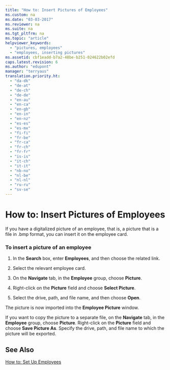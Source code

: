 ```yaml
---
title: "How to: Insert Pictures of Employees"
ms.custom: na
ms.date: "03-03-2017"
ms.reviewer: na
ms.suite: na
ms.tgt_pltfrm: na
ms.topic: "article"
helpviewer_keywords: 
  - "pictures, employees"
  - "employees, inserting pictures"
ms.assetid: cbf1eadd-b7a2-48be-b251-024622b02efd
caps.latest.revision: 6
ms.author: "edupont"
manager: "terryaus"
translation.priority.ht: 
  - "da-dk"
  - "de-at"
  - "de-ch"
  - "de-de"
  - "en-au"
  - "en-ca"
  - "en-gb"
  - "en-in"
  - "en-nz"
  - "es-es"
  - "es-mx"
  - "fi-fi"
  - "fr-be"
  - "fr-ca"
  - "fr-ch"
  - "fr-fr"
  - "is-is"
  - "it-ch"
  - "it-it"
  - "nb-no"
  - "nl-be"
  - "nl-nl"
  - "ru-ru"
  - "sv-se"
---
```

# How to: Insert Pictures of Employees
If you have a digitalized picture of an employee, that is, a picture that is a file in .bmp format, you can insert it on the employee card.  
  
### To insert a picture of an employee  
  
1.  In the **Search** box, enter **Employees**, and then choose the related link.  
  
2.  Select the relevant employee card.  
  
3.  On the **Navigate** tab, in the **Employee** group, choose **Picture**.  
  
4.  Right\-click on the **Picture** field and choose **Select Picture**.  
  
5.  Select the drive, path, and file name, and then choose **Open**.  
  
 The picture is now imported into the **Employee Picture** window.  
  
 If you want to copy the picture to a separate file, on the **Navigate** tab, in the **Employee** group, choose **Picture**. Right\-click on the **Picture** field and choose **Save Picture As**. Specify the drive, path, and file name to which the picture will be exported.  
  
## See Also  
 [How to: Set Up Employees](../HumanResources/how-to-set-up-employees.md)